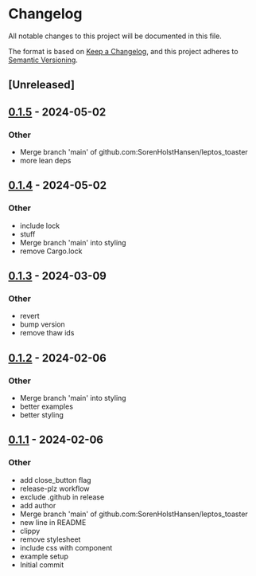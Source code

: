 # Changelog
All notable changes to this project will be documented in this file.

The format is based on [Keep a Changelog](https://keepachangelog.com/en/1.0.0/),
and this project adheres to [Semantic Versioning](https://semver.org/spec/v2.0.0.html).

## [Unreleased]

## [0.1.5](https://github.com/SorenHolstHansen/leptos_toaster/compare/v0.1.4...v0.1.5) - 2024-05-02

### Other
- Merge branch 'main' of github.com:SorenHolstHansen/leptos_toaster
- more lean deps

## [0.1.4](https://github.com/SorenHolstHansen/leptos_toaster/compare/v0.1.3...v0.1.4) - 2024-05-02

### Other
- include lock
- stuff
- Merge branch 'main' into styling
- remove Cargo.lock

## [0.1.3](https://github.com/SorenHolstHansen/leptos_toaster/compare/v0.1.2...v0.1.3) - 2024-03-09

### Other
- revert
- bump version
- remove thaw ids

## [0.1.2](https://github.com/SorenHolstHansen/leptos_toaster/compare/v0.1.1...v0.1.2) - 2024-02-06

### Other
- Merge branch 'main' into styling
- better examples
- better styling

## [0.1.1](https://github.com/SorenHolstHansen/leptos_toaster/compare/v0.1.0...v0.1.1) - 2024-02-06

### Other
- add close_button flag
- release-plz workflow
- exclude .github in release
- add author
- Merge branch 'main' of github.com:SorenHolstHansen/leptos_toaster
- new line in README
- clippy
- remove stylesheet
- include css with component
- example setup
- Initial commit
